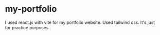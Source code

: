 # my-portfolio
I used react.js with vite for my portfolio website. Used tailwind css. It's just for practice purposes.
